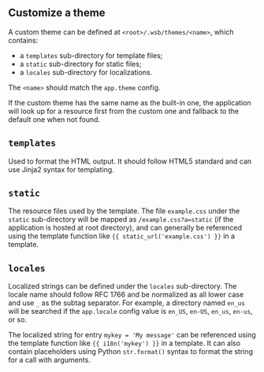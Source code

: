## Customize a theme

A custom theme can be defined at `<root>/.wsb/themes/<name>`, which contains:
- a `templates` sub-directory for template files;
- a `static` sub-directory for static files;
- a `locales` sub-directory for localizations.

The `<name>` should match the `app.theme` config.

If the custom theme has the same name as the built-in one, the application
will look up for a resource first from the custom one and fallback to the
default one when not found.


## `templates`

Used to format the HTML output. It should follow HTML5 standard and can use
Jinja2 syntax for templating.


## `static`

The resource files used by the template. The file `example.css` under the
`static` sub-directory will be mapped as `/example.css?a=static` (if the
application is hosted at root directory), and can generally be referenced
using the template function like `{{ static_url('example.css') }}` in a
template.


## `locales`

Localized strings can be defined under the `locales` sub-directory. The locale
name should follow RFC 1766 and be normalized as all lower case and use `_` as
the subtag separator. For example, a directory named `en_us` will be searched
if the `app.locale` config value is `en_US`, `en-US`, `en_us`, `en-us`, or so.

The localized string for entry `mykey = 'My message'` can be referenced using
the template function like `{{ i18n('mykey') }}` in a template. It can also
contain placeholders using Python `str.format()` syntax to format the string
for a call with arguments.
